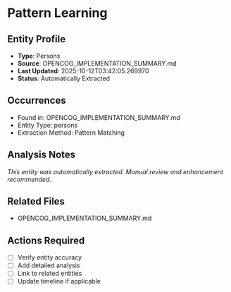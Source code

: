 # Pattern Learning

## Entity Profile
- **Type**: Persons
- **Source**: OPENCOG_IMPLEMENTATION_SUMMARY.md
- **Last Updated**: 2025-10-12T03:42:05.269970
- **Status**: Automatically Extracted

## Occurrences
- Found in: OPENCOG_IMPLEMENTATION_SUMMARY.md
- Entity Type: persons
- Extraction Method: Pattern Matching

## Analysis Notes
*This entity was automatically extracted. Manual review and enhancement recommended.*

## Related Files
- OPENCOG_IMPLEMENTATION_SUMMARY.md

## Actions Required
- [ ] Verify entity accuracy
- [ ] Add detailed analysis
- [ ] Link to related entities
- [ ] Update timeline if applicable
